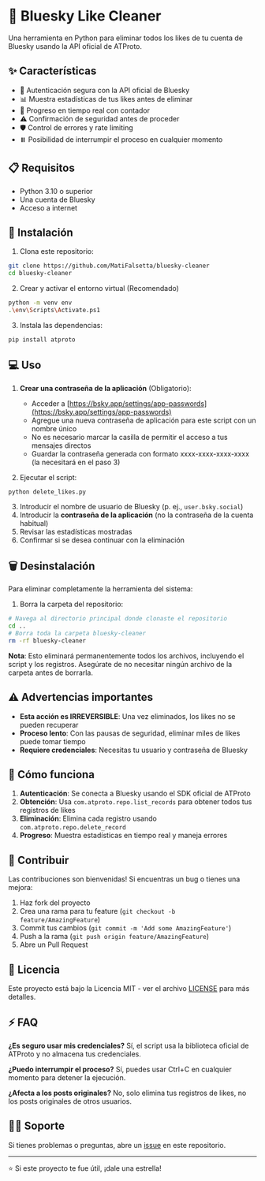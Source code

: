 # 🦋 Bluesky Like Cleaner

Una herramienta en Python para eliminar todos los likes de tu cuenta de Bluesky usando la API oficial de ATProto.

## ✨ Características

- 🔐 Autenticación segura con la API oficial de Bluesky
- 📊 Muestra estadísticas de tus likes antes de eliminar
- 🔄 Progreso en tiempo real con contador
- ⚠️ Confirmación de seguridad antes de proceder
- 🛡️ Control de errores y rate limiting
- ⏸️ Posibilidad de interrumpir el proceso en cualquier momento

## 📋 Requisitos

- Python 3.10 o superior
- Una cuenta de Bluesky
- Acceso a internet

## 🚀 Instalación

1. Clona este repositorio:
```bash
git clone https://github.com/MatiFalsetta/bluesky-cleaner
cd bluesky-cleaner
```

2. Crear y activar el entorno virtual (Recomendado)
```bash
python -m venv env
.\env\Scripts\Activate.ps1
```

3. Instala las dependencias:
```bash
pip install atproto
```

## 💻 Uso

1. **Crear una contraseña de la aplicación** (Obligatorio):
   - Acceder a [https://bsky.app/settings/app-passwords](https://bsky.app/settings/app-passwords)
   - Agregue una nueva contraseña de aplicación para este script con un nombre único
   - No es necesario marcar la casilla de permitir el acceso a tus mensajes directos
   - Guardar la contraseña generada con formato xxxx-xxxx-xxxx-xxxx (la necesitará en el paso 3)

2. Ejecutar el script:
```bash
python delete_likes.py
```

3. Introducir el nombre de usuario de Bluesky (p. ej., `user.bsky.social`)
4. Introducir la **contraseña de la aplicación** (no la contraseña de la cuenta habitual)
5. Revisar las estadísticas mostradas
6. Confirmar si se desea continuar con la eliminación

## 🗑️ Desinstalación

Para eliminar completamente la herramienta del sistema:

1. Borra la carpeta del repositorio:
```bash
# Navega al directorio principal donde clonaste el repositorio
cd ..
# Borra toda la carpeta bluesky-cleaner
rm -rf bluesky-cleaner
```

**Nota**: Esto eliminará permanentemente todos los archivos, incluyendo el script y los registros. Asegúrate de no necesitar ningún archivo de la carpeta antes de borrarla.

## ⚠️ Advertencias importantes

- **Esta acción es IRREVERSIBLE**: Una vez eliminados, los likes no se pueden recuperar
- **Proceso lento**: Con las pausas de seguridad, eliminar miles de likes puede tomar tiempo
- **Requiere credenciales**: Necesitas tu usuario y contraseña de Bluesky

## 🔧 Cómo funciona

1. **Autenticación**: Se conecta a Bluesky usando el SDK oficial de ATProto
2. **Obtención**: Usa `com.atproto.repo.list_records` para obtener todos tus registros de likes
3. **Eliminación**: Elimina cada registro usando `com.atproto.repo.delete_record`
4. **Progreso**: Muestra estadísticas en tiempo real y maneja errores

## 🤝 Contribuir

Las contribuciones son bienvenidas! Si encuentras un bug o tienes una mejora:

1. Haz fork del proyecto
2. Crea una rama para tu feature (`git checkout -b feature/AmazingFeature`)
3. Commit tus cambios (`git commit -m 'Add some AmazingFeature'`)
4. Push a la rama (`git push origin feature/AmazingFeature`)
5. Abre un Pull Request

## 📄 Licencia

Este proyecto está bajo la Licencia MIT - ver el archivo [LICENSE](LICENSE) para más detalles.

## ⚡ FAQ

**¿Es seguro usar mis credenciales?**
Sí, el script usa la biblioteca oficial de ATProto y no almacena tus credenciales.

**¿Puedo interrumpir el proceso?**
Sí, puedes usar Ctrl+C en cualquier momento para detener la ejecución.

**¿Afecta a los posts originales?**
No, solo elimina tus registros de likes, no los posts originales de otros usuarios.

## 🙋‍♂️ Soporte

Si tienes problemas o preguntas, abre un [issue](https://github.com/MatiFalsetta/bluesky-cleaner/issues) en este repositorio.

---

⭐ Si este proyecto te fue útil, ¡dale una estrella!